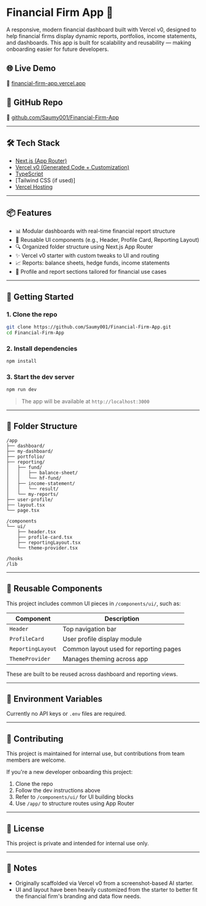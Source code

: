 # Financial Firm App 🧾

A responsive, modern financial dashboard built with Vercel v0, designed to help financial firms display dynamic reports, portfolios, income statements, and dashboards. This app is built for scalability and reusability — making onboarding easier for future developers.

## 🌐 Live Demo

🔗 [financial-firm-app.vercel.app](https://financial-firm-app.vercel.app/)

## 📂 GitHub Repo

🔗 [github.com/Saumy001/Financial-Firm-App](https://github.com/Saumy001/Financial-Firm-App)

---

## 🛠 Tech Stack

- [Next.js (App Router)](https://nextjs.org/docs/app)
- [Vercel v0 (Generated Code + Customization)](https://vercel.com)
- [TypeScript](https://www.typescriptlang.org/)
- [Tailwind CSS (if used)]
- [Vercel Hosting](https://vercel.com)

---

## 📦 Features

- 📊 Modular dashboards with real-time financial report structure
- 🔁 Reusable UI components (e.g., Header, Profile Card, Reporting Layout)
- 🔍 Organized folder structure using Next.js App Router
- ✨ Vercel v0 starter with custom tweaks to UI and routing
- 📈 Reports: balance sheets, hedge funds, income statements
- 🔐 Profile and report sections tailored for financial use cases

---

## 🚀 Getting Started

### 1. Clone the repo

```bash
git clone https://github.com/Saumy001/Financial-Firm-App.git
cd Financial-Firm-App
```

### 2. Install dependencies

```bash
npm install
```

### 3. Start the dev server

```bash
npm run dev
```

> The app will be available at `http://localhost:3000`

---

## 📁 Folder Structure

```
/app
├── dashboard/
├── my-dashboard/
├── portfolio/
├── reporting/
│   ├── fund/
│   │   ├── balance-sheet/
│   │   └── hf-fund/
│   ├── income-statement/
│   │   └── result/
│   └── my-reports/
├── user-profile/
├── layout.tsx
└── page.tsx

/components
└── ui/
    ├── header.tsx
    ├── profile-card.tsx
    ├── reportingLayout.tsx
    └── theme-provider.tsx

/hooks
/lib
```

---

## 🧩 Reusable Components

This project includes common UI pieces in `/components/ui/`, such as:

| Component         | Description                          |
|------------------|--------------------------------------|
| `Header`         | Top navigation bar                   |
| `ProfileCard`    | User profile display module          |
| `ReportingLayout`| Common layout used for reporting pages |
| `ThemeProvider`  | Manages theming across app           |

These are built to be reused across dashboard and reporting views.

---

## 🔧 Environment Variables

Currently no API keys or `.env` files are required.

---

## 👥 Contributing

This project is maintained for internal use, but contributions from team members are welcome.

If you're a new developer onboarding this project:
1. Clone the repo
2. Follow the dev instructions above
3. Refer to `/components/ui/` for UI building blocks
4. Use `/app/` to structure routes using App Router

---

## 📄 License

This project is private and intended for internal use only.

---

## 🧠 Notes

- Originally scaffolded via Vercel v0 from a screenshot-based AI starter.
- UI and layout have been heavily customized from the starter to better fit the financial firm's branding and data flow needs.